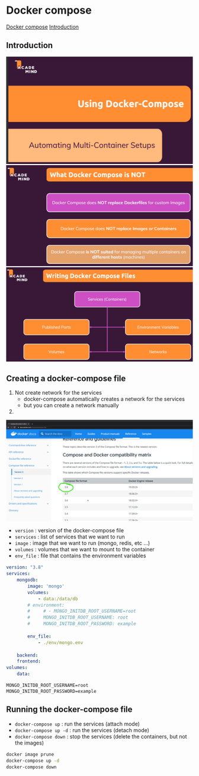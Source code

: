 # Docker compose

[Docker compose](#docker-compose)
    [Introduction](#introduction)

## Introduction

![alt text](image.png)
![alt text](image-1.png)
![alt text](image-2.png)

## Creating a docker-compose file

1. Not create network for the services
    - docker-compose automatically creates a network for the services
    - but you can create a network manually
2.

![version docker compose](image-3.png)

- `version` : version of the docker-compose file
- `services` : list of services that we want to run
- `image` : image that we want to run (mongo, redis, etc ...)
- `volumes` : volumes that we want to mount to the container
- `env_file` : file that contains the environment variables

```yaml
version: "3.8"
services:
    mongodb:
        image: 'mongo'
        volumes:
            - data:/data/db
        # environment:
        #     # - MONGO_INITDB_ROOT_USERNAME=root
        #     MONGO_INITDB_ROOT_USERNAME: root
        #     MONGO_INITDB_ROOT_PASSWORD: example

        env_file:
            - ./env/mongo.env

    backend:
    frontend:
volumes:
    data:
```

```env
MONGO_INITDB_ROOT_USERNAME=root
MONGO_INITDB_ROOT_PASSWORD=example
```

## Running the docker-compose file

- `docker-compose up` : run the services (attach mode)
- `docker-compose up -d` : run the services (detach mode)
- `docker-compose down` : stop the services (delete the containers, but not the images)

```bash
docker image prune
docker-compose up -d
docker-compose down
```
